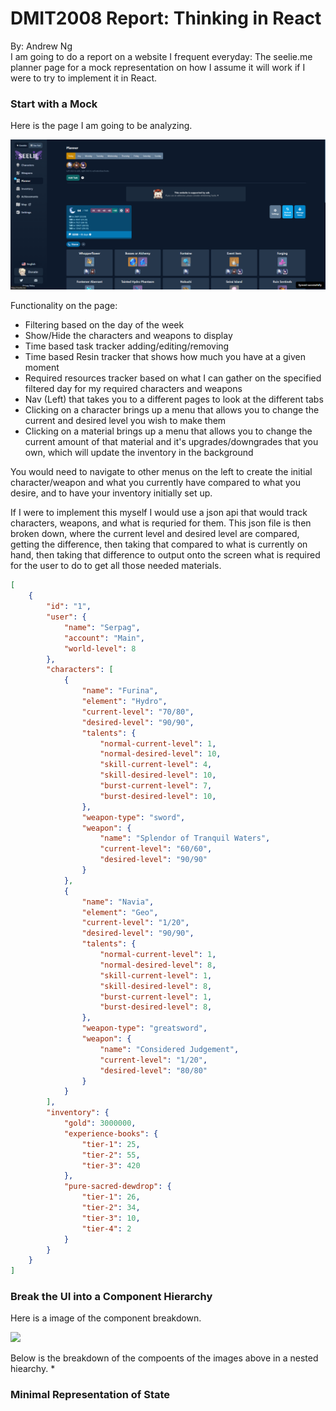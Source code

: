 # DMIT2008 Report: Thinking in React
By: Andrew Ng<br>
I am going to do a report on a website I frequent everyday: The seelie.me planner page for a mock representation on how I assume it will work if I were to try to implement it in React.

### Start with a Mock
Here is the page I am going to be analyzing.
<!-- Insert Page Images Here -->
<img src="./images/mockSource1.png">

Functionality on the page:
* Filtering based on the day of the week
* Show/Hide the characters and weapons to display
* Time based task tracker adding/editing/removing
* Time based Resin tracker that shows how much you have at a given moment
* Required resources tracker based on what I can gather on the specified filtered day for my required characters and weapons
* Nav (Left) that takes you to a different pages to look at the different tabs
* Clicking on a character brings up a menu that allows you to change the current and desired level you wish to make them
* Clicking on a material brings up a menu that allows you to change the current amount of that material and it's upgrades/downgrades that you own, which will update the inventory in the background

You would need to navigate to other menus on the left to create the initial character/weapon and what you currently have compared to what you desire, and to have your inventory initially set up.

If I were to implement this myself I would use a json api that would track characters, weapons, and what is requried for them. This json file is then broken down, where the current level and desired level are compared, getting the difference, then taking that compared to what is currently on hand, then taking that difference to output onto the screen what is required for the user to do to get all those needed materials.

```json
[
	{
		"id": "1",
		"user": {
			"name": "Serpag",
			"account": "Main",
			"world-level": 8
		},
		"characters": [
			{
				"name": "Furina",
				"element": "Hydro",
				"current-level": "70/80",
				"desired-level": "90/90",
				"talents": {
					"normal-current-level": 1,
					"normal-desired-level": 10,
					"skill-current-level": 4,
					"skill-desired-level": 10,
					"burst-current-level": 7,
					"burst-desired-level": 10,
				},
				"weapon-type": "sword",
				"weapon": {
					"name": "Splendor of Tranquil Waters",
					"current-level": "60/60",
					"desired-level": "90/90"
				}
			},
			{
				"name": "Navia",
				"element": "Geo",
				"current-level": "1/20",
				"desired-level": "90/90",
				"talents": {
					"normal-current-level": 1,
					"normal-desired-level": 8,
					"skill-current-level": 1,
					"skill-desired-level": 8,
					"burst-current-level": 1,
					"burst-desired-level": 8,
				},
				"weapon-type": "greatsword",
				"weapon": {
					"name": "Considered Judgement",
					"current-level": "1/20",
					"desired-level": "80/80"
				}
			}
		],
		"inventory": {
			"gold": 3000000,
			"experience-books": {
				"tier-1": 25,
				"tier-2": 55,
				"tier-3": 420
			},
			"pure-sacred-dewdrop": {
				"tier-1": 26,
				"tier-2": 34,
				"tier-3": 10,
				"tier-4": 2
			}
		}
	}
]
```

### Break the UI into a Component Hierarchy
Here is a image of the component breakdown.
<!-- Insert images here -->
<img src="./images/">

Below is the breakdown of the compoents of the images above in a nested hiearchy.
* 

### Minimal Representation of State


